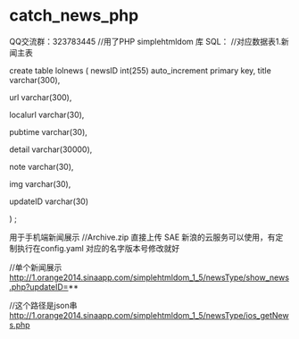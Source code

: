 catch_news_php
==============
QQ交流群：323783445
//用了PHP simplehtmldom 库
SQL：
//对应数据表1.新闻主表


create table lolnews (
newsID        int(255) auto_increment primary key,
title              varchar(300),

url                varchar(300),

localurl         varchar(30),

pubtime        varchar(30),

detail            varchar(30000),

note              varchar(30),

img                varchar(30),

updateID       varchar(30)

) ;

用于手机端新闻展示
//Archive.zip 直接上传 SAE 新浪的云服务可以使用，有定制执行在config.yaml 对应的名字版本号修改就好

//单个新闻展示
http://1.orange2014.sinaapp.com/simplehtmldom_1_5/newsType/show_news.php?updateID=**

//这个路径是json串
http://1.orange2014.sinaapp.com/simplehtmldom_1_5/newsType/ios_getNews.php
